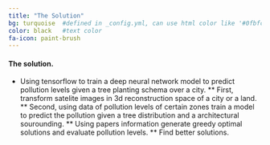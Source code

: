 ```yaml
---
title: "The Solution"
bg: turquoise  #defined in _config.yml, can use html color like '#0fbfcf'
color: black   #text color
fa-icon: paint-brush
---
```


#### The solution.

* Using tensorflow to train a deep neural network model to predict pollution levels given a tree planting schema over a city.
** First, transform satelite images in 3d reconstruction space of a city or a land.
** Second, using data of pollution levels of certain zones train a model to predict the pollution given a tree distribution and a architectural sourounding.
** Using papers information generate greedy optimal solutions and evaluate pollution levels.
** Find better solutions.



